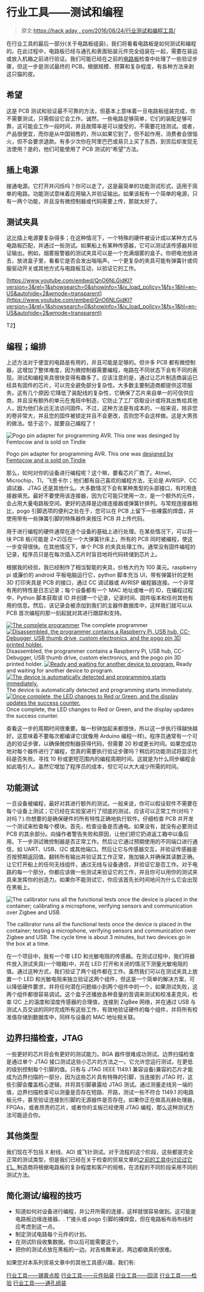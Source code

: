 # 行业工具——测试和编程

> 原文:[https://hack aday . com/2016/08/24/行业测试和编程工具/](https://hackaday.com/2016/08/24/tools-of-the-trade-test-and-programming/)

在行业工具的最后一部分(关于电路板组装)，我们将看看电路板是如何测试和编程的。在此过程中，电路板已经与通孔和表面贴装元件完全组装在一起，需要在装运或放入机箱之前进行验证。我们可能已经在之前的[电路板](http://hackaday.com/2016/06/29/tools-of-the-trade-inspection/)检查中处理了一些验证步骤，但这一步是测试最终的 PCB。根据规模、预算和复杂程度，有各种方法来剥这只猫的皮。

## 希望

这是 PCB 测试和验证最不可靠的方法，但基本上意味着一旦电路板组装完成，你不需要测试，只需假设它会工作。诚然，一些电路足够简单，它们的装配足够可靠，这可能会工作一段时间，并且故障率是可以接受的，不需要花钱测试。或者，产品很便宜，而你是从中国销售的，所以如果它到了，但不起作用，消费者会很恼火，但不会要求退款。有多少次你在阿里巴巴或易贝上买了东西，到货后却发现无法使用？是的，他们可能使用了 PCB 测试的“希望”方法。

## 插上电源

接通电源。它打开并闪烁吗？你可以走了。这是最简单的功能测试形式，适用于简单的电路。功能测试意味着应用输入并验证输出。如果该板有一个简单的电源，只有一两个功能，并且没有微控制器或代码需要上传，那就太好了。

## 测试夹具

这比插上电源要复杂得多；在这种情况下，一个特殊的硬件被设计成以某种方式与电路板匹配，并通过一些测试。如果船上有某种传感器，它可以测试该传感器并验证输出。例如，烟雾报警器的测试夹具可以是一个充满烟雾的盒子。你把电池放进去，放进盒子里，看看它是否会发出嗡嗡声。一个更复杂的夹具可能有弹簧针或伺服驱动开关或其他方式与电路板互动，以验证它的工作。

 [https://www.youtube.com/embed/QnO6NLGidKI?version=3&rel=1&showsearch=0&showinfo=1&iv_load_policy=1&fs=1&hl=en-US&autohide=2&wmode=transparent](https://www.youtube.com/embed/QnO6NLGidKI?version=3&rel=1&showsearch=0&showinfo=1&iv_load_policy=1&fs=1&hl=en-US&autohide=2&wmode=transparent)

T2】

## 编程；编排

上述方法对于便宜的电路是有用的，并且可能是足够的。但许多 PCB 都有微控制器，这增加了整体难度，因为微控制器需要编程，电路在不同状态下会有不同的表现。测试和编程夹具很快变得有趣多了。应该注意的是，通过让芯片制造商装运已经具有固件的芯片，可以完全避免部分复杂性。大多数主要制造商都提供这项服务。这有几个原因:它降低了装配线的复杂性，它确保了芯片来自单一的可信供应商，并且没有额外的单元在鬼班中制造，它防止了工厂窃取设计或将其出售给其他人，因为他们永远无法访问固件。不过，这种方法是有成本的，一般来说，除非您的卷非常大，并且您的固件被锁定并且不会更改，否则您不会这样做。这是大男孩的做法。低于这个，就要自己编程了！

![Pogo pin adapter for programming AVR. This one was desinged by Femtocow and is sold on Tindie](../Images/0167f9d0cf643cd2333cccf051eb38c6.png)

Pogo pin adapter for programming AVR. This one was [designed by Femtocow and is sold on Tindie](https://www.tindie.com/products/FemtoCow/pogo-pin-icsp-spi-programmer-adapter/)

那么，如何对你的设备进行编程呢？这个嘛，要看芯片厂商了。Atmel，Microchip，TI，飞思卡尔；他们都有自己喜欢的编程方法，无论是 AVRISP、CC 调试器、JTAG 还是其他什么。大多数情况下会有某种类型的头部接口，有时用连接器填充。最好不要使用该连接器，因为它可能只使用一次，是一个额外的元件，会占用大量电路板空间。更好的选择是边缘连接器或弹簧针排列。与常规连接器相比，pogo 引脚选项的便利之处在于，您可以在 PCB 上留下一些裸露的焊盘，并使用带有一些弹簧引脚的特殊器件来按压 PCB 并上传代码。

用于进行编程的硬件通常在逐个设备的基础上进行处理。在某些情况下，可以将一块 PCB 板(可能是 2×2)压在一个大弹簧针床上，所有的 PCB 同时被编程，使这一步变得很快。在其他情况下，单个 PCB 的夹具处理工作。通常没有固件编程的记录，程序员只是在每次插入芯片时盲目地将代码转储到芯片上。

根据我的经验，我已经制作了相当智能的夹具，价格大约为 100 美元。raspberry pi 或廉价的 android 平板电脑运行它，python 脚本充当 UI，带有弹簧针的定制 3D 打印夹具是 PCB 的接口，通过 CC 调试器或 AVRISP 编程器连接。一个非常有用的特性是日志记录；每个设备都有一个 MAC 地址或唯一的 ID，在编程过程中，Python 脚本获取该 ID 并创建一个记录，记录时间、固件版本和任何其他有用的信息。然后，该记录会被添加到我们的主器件数据库中，这样我们就可以从 PCB 首次编程的那一刻起就对其进行跟踪和支持。

 [![The complete programmer](../Images/b37ecdc4a873f364e5ec1c0ffd77cd4b.png "programmer-1")](https://hackaday.com/2016/08/24/tools-of-the-trade-test-and-programming/programmer-1/) The complete programmer [![Disassembled, the programmer contains a Raspberry Pi, USB hub, CC-Debugger, USB thumb drive, custom electronics, and the pogo pin 3D printed holder.](../Images/1ff9a57c4f29a78d61e280d914d44741.png "programmer-2")](https://hackaday.com/2016/08/24/tools-of-the-trade-test-and-programming/programmer-2-2/) Disassembled, the programmer contains a Raspberry Pi, USB hub, CC-Debugger, USB thumb drive, custom electronics, and the pogo pin 3D printed holder. [![Ready and waiting for another device to program.](../Images/5905539725ddf4d8ed05014890f9616a.png "programmer-3")](https://hackaday.com/2016/08/24/tools-of-the-trade-test-and-programming/programmer-3-2/) Ready and waiting for another device to program. [![The device is automatically detected and programming starts immediately.](../Images/e36087a559f7e6cdd1a7d6121907599a.png "programmer-4")](https://hackaday.com/2016/08/24/tools-of-the-trade-test-and-programming/programmer-4-2/) The device is automatically detected and programming starts immediately. [![Once complete, the LED changes to Red or Green, and the display updates the success counter.](../Images/4b63f22f010d4c878386387954ae07e5.png "programmer-5")](https://hackaday.com/2016/08/24/tools-of-the-trade-test-and-programming/programmer-5/) Once complete, the LED changes to Red or Green, and the display updates the success counter.

查看这一步的周期时间很重要。每一秒钟加起来都很快，所以这一步执行得越快越好。这意味着不要每次都编译它(就像用 Arduino 编程一样)。程序员通常有一个可选的验证步骤，以确保微控制器获得代码，但需要 20 秒或更长时间。如果您成功地对每个器件进行了编程，您真的需要执行验证步骤吗？稍后的功能测试将显示代码是否失败。寻找 10 秒或更短范围内的编程周期时间。这就是为什么同步编程会如此吸引人。虽然它增加了程序员的成本，但它可以大大减少所需的时间。

## 功能测试

一旦设备被编程，最好对其进行额外的测试。一般来说，你可以假设软件不需要在每个设备上测试；它已经在实验室进行了彻底的测试，应该可以正常工作(对吗？对吗？).你想要的是确保硬件的所有特性正确地执行软件。仔细检查 PCB 并开发一个测试来检查每个模块。首先，检查设备是否通电。如果没有，就没有必要测试 PCB 的其余部分。向操作者警告失败和原因，让他们把它扔进返工箱中以备后用。下一步测试微控制器是否正常工作。然后让它通过预期使用的不同端口进行通信，如 UART、USB、I2C 或其他端口。然后让它与传感器交互，并验证传感器是否按预期返回值。翻转所有输出并验证其工作正常，施加输入并确保其读数正确。让它打开船上的任何无线组件，通过无线与设备通信，并验证它是否工作。对于电路的每一个部分，你都应该做一些测试来验证它的工作，并且你可以用你的测试夹具来发挥你的创造力。如果你不能测试它，你应该首先长时间地问为什么它会出现在黑板上。

![The calibrator runs all the functional tests once the device is placed in the container; calibrating a microphone, verifying sensors and communication over Zigbee and USB.](../Images/d2ae342018ae1ce9b4f2f31fedecda35.png)

The calibrator runs all the functional tests once the device is placed in the container; testing a microphone, verifying sensors and communication over Zigbee and USB. The cycle time is about 3 minutes, but two devices go in the box at a time.

在一个项目中，我有一个带 LED 和光敏电阻的传感器。在测试过程中，我们将器件放入测试夹具(一个暗箱)中，并在 LED 打开和关闭的情况下测量光敏电阻的值。通过这种方式，我们验证了两个组件都在工作。虽然我们可以在测试夹具上放置一个 LED 和光敏电阻来独立验证这两个组件，但这是一个简单的解决方案，可以降低硬件要求，并将任何潜在问题缩小到两个组件中的一个，如果测试失败，这两个组件都很容易调试。这个盒子还播放各种音量的音调来测试和校准麦克风，检查 I2C 上的温度和湿度传感器的合理值，连接到 ZigBee 网络，并在通过 USB 与测试人员交谈的同时完成所有这些工作，有效地验证硬件的每个组件，并将所有校准值存储到数据库中，同样与设备的 MAC 地址相关联。

## 边界扫描检查，JTAG

一些更好的芯片将会有更好的测试能力。BGA 器件很难成功测试。边界扫描检查是通过单个 JTAG 接口测试这些小芯片的方法之一。它允许您运行测试，在更低的级别控制每个引脚的值。只有与 JTAG (IEEE 1149.1 兼容设备)兼容的芯片才能成为边界扫描的一部分，因为这些芯片具有特殊的引脚，当连接到 JTAG 时，这些引脚会覆盖核心逻辑，并将其引脚暴露给 JTAG 测试。通过测量走线另一端的值，边界扫描检查可以测量是否存在短路、开路，测试一些不符合 1149.1 的电路板元件，甚至验证连接到引脚的无源器件是否存在。如果你正在做高兆赫处理器，FPGAs，或者昂贵的芯片，或者你的主板已经使用 JTAG 编程，那么这种测试方法可能适合你。

## 其他类型

我们现在不包括 X 射线、AOI 或飞针测试。对于流程的这个阶段，这些都是完全正常的测试类型，但是我们已经在关于检查的贸易文章的[之前的工具中讨论过它们。](http://hackaday.com/2016/06/29/tools-of-the-trade-inspection/)制造商将根据电路板的复杂程度和客户的规格，在流程的不同阶段采用不同的测试方法。

## 简化测试/编程的技巧

*   知道如何对设备进行编程，并公开所需的连接，这样就很容易做到。这可能是电路板边缘连接器、. 1”接头或 pogo 引脚的裸焊盘，但在电路板布局布线时应考虑到这一点。
*   制定测试电路每个元件的计划。
*   在测试阶段收集数据。你以后可能需要这个。
*   把你的测试点放在黑板的一边。对吉格舞来说，两边都做真的很难。

如果您对本系列贸易文章中的其他工具感兴趣，我们有:

[行业工具——锡膏点胶](http://hackaday.com/2016/03/10/tools-of-the-trade-solder-paste-dispensing/) [行业工具——元件贴装](http://hackaday.com/2016/05/10/tools-of-the-trade-component-placing/) [行业工具——回流](http://hackaday.com/2016/06/02/tools-of-the-trade-reflow/) [行业工具——检验](http://hackaday.com/2016/06/29/tools-of-the-trade-inspection/) [行业工具——通孔组装](http://hackaday.com/2016/07/22/tools-of-the-trade-through-hole-assembly/)